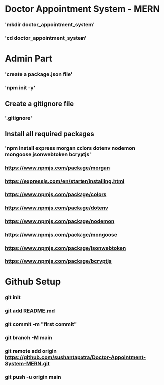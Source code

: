 # Doctor Appointment System - MERN

### 'mkdir doctor_appointment_system'

### 'cd doctor_appointment_system'

# Admin Part

### 'create a package.json file'

### 'npm init -y'

## Create a gitignore file

### '.gitignore'

## Install all required packages

### 'npm install express morgan colors dotenv nodemon mongoose jsonwebtoken bcryptjs'

### https://www.npmjs.com/package/morgan

### https://expressjs.com/en/starter/installing.html

### https://www.npmjs.com/package/colors

### https://www.npmjs.com/package/dotenv

### https://www.npmjs.com/package/nodemon

### https://www.npmjs.com/package/mongoose

### https://www.npmjs.com/package/jsonwebtoken

### https://www.npmjs.com/package/bcryptjs

# Github Setup

### git init

### git add README.md

### git commit -m "first commit"

### git branch -M main

### git remote add origin https://github.com/sushantapatra/Doctor-Appointment-System-MERN.git

### git push -u origin main

